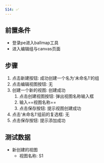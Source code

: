 ```yaml
---
S14: ✅
---
```


## 前置条件

- 登录pe进入ballmap工具
- 进入编辑组与canvas页面

## 步骤

1. 点击新建按钮: 成功创建一个名为‘未命名1’的组
2. 点击编辑视图按钮: 无
3. 创建一个新的视图: 创建成功
	1. 点击创建视图按钮: 弹出视图名称输入框
	2. 输入==视图名称==
	3. 点击保存按钮: 提示视图创建成功
4. 点击‘未命名1’组前的复选框: 无
5. 点击保存按钮: 提示添加成功

## 测试数据

- 新创建的视图
	- 视图名称: S1
